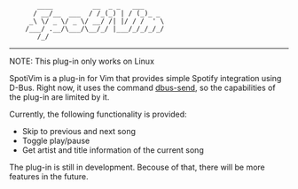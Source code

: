 ```
	   ____          __  _ _   ___     
	  / __/__  ___  / /_(_) | / (_)_ _ 
	 _\ \/ _ \/ _ \/ __/ /| |/ / /  ' \
	/___/ .__/\___/\__/_/ |___/_/_/_/_/
	   /_/                             
```

- - -

NOTE: This plug-in only works on Linux

SpotiVim is a plug-in for Vim that provides simple Spotify integration
using D-Bus. Right now, it uses the command [dbus-send](https://dbus.freedesktop.org/doc/dbus-send.1.html),
so the capabilities of the plug-in are limited by it.

Currently, the following functionality is provided:
- Skip to previous and next song
- Toggle play/pause
- Get artist and title information of the current song

The plug-in is still in development. Becouse of that, there will be more
features in the future.
